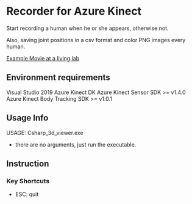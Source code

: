 # Recorder for Azure Kinect

Start recording a human when he or she appears, otherwise not.

Also, saving joint positions in a csv format and color PNG images every human.

[Example Movie at a living lab](https://youtu.be/yrhxCEUvvkY)

## Environment requirements

Visual Studio 2019
Azure Kinect DK
Azure Kinect Sensor SDK >= v1.4.0
Azure Kinect Body Tracking SDK >= v1.0.1

## Usage Info

USAGE: Csharp_3d_viewer.exe
* there are no arguments, just run the executable.

## Instruction

### Key Shortcuts
* ESC: quit